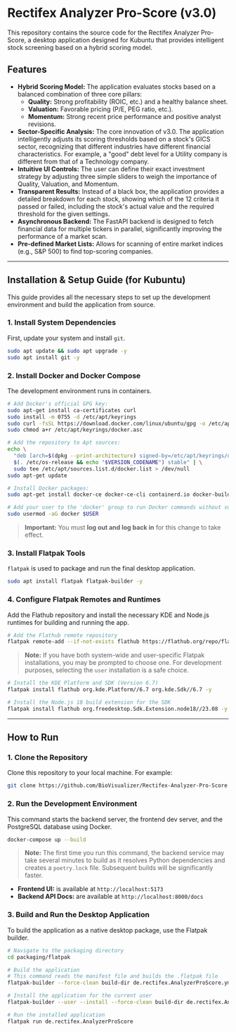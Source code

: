 # Rectifex Analyzer Pro-Score (v3.0)

This repository contains the source code for the Rectifex Analyzer Pro-Score, a desktop application designed for Kubuntu that provides intelligent stock screening based on a hybrid scoring model.

## Features

- **Hybrid Scoring Model:** The application evaluates stocks based on a balanced combination of three core pillars:
    - **Quality:** Strong profitability (ROIC, etc.) and a healthy balance sheet.
    - **Valuation:** Favorable pricing (P/E, PEG ratio, etc.).
    - **Momentum:** Strong recent price performance and positive analyst revisions.
- **Sector-Specific Analysis:** The core innovation of v3.0. The application intelligently adjusts its scoring thresholds based on a stock's GICS sector, recognizing that different industries have different financial characteristics. For example, a "good" debt level for a Utility company is different from that of a Technology company.
- **Intuitive UI Controls:** The user can define their exact investment strategy by adjusting three simple sliders to weigh the importance of Quality, Valuation, and Momentum.
- **Transparent Results:** Instead of a black box, the application provides a detailed breakdown for each stock, showing which of the 12 criteria it passed or failed, including the stock's actual value and the required threshold for the given settings.
- **Asynchronous Backend:** The FastAPI backend is designed to fetch financial data for multiple tickers in parallel, significantly improving the performance of a market scan.
- **Pre-defined Market Lists:** Allows for scanning of entire market indices (e.g., S&P 500) to find top-scoring companies.

---

## Installation & Setup Guide (for Kubuntu)

This guide provides all the necessary steps to set up the development environment and build the application from source.

### 1. Install System Dependencies

First, update your system and install `git`.

```bash
sudo apt update && sudo apt upgrade -y
sudo apt install git -y
```

### 2. Install Docker and Docker Compose

The development environment runs in containers.

```bash
# Add Docker's official GPG key:
sudo apt-get install ca-certificates curl
sudo install -m 0755 -d /etc/apt/keyrings
sudo curl -fsSL https://download.docker.com/linux/ubuntu/gpg -o /etc/apt/keyrings/docker.asc
sudo chmod a+r /etc/apt/keyrings/docker.asc

# Add the repository to Apt sources:
echo \
  "deb [arch=$(dpkg --print-architecture) signed-by=/etc/apt/keyrings/docker.asc] https://download.docker.com/linux/ubuntu \
  $(. /etc/os-release && echo "$VERSION_CODENAME") stable" | \
  sudo tee /etc/apt/sources.list.d/docker.list > /dev/null
sudo apt-get update

# Install Docker packages:
sudo apt-get install docker-ce docker-ce-cli containerd.io docker-buildx-plugin docker-compose-plugin -y

# Add your user to the 'docker' group to run Docker commands without sudo.
sudo usermod -aG docker $USER
```
> **Important:** You must **log out and log back in** for this change to take effect.

### 3. Install Flatpak Tools

`flatpak` is used to package and run the final desktop application.

```bash
sudo apt install flatpak flatpak-builder -y
```

### 4. Configure Flatpak Remotes and Runtimes

Add the Flathub repository and install the necessary KDE and Node.js runtimes for building and running the app.

```bash
# Add the Flathub remote repository
flatpak remote-add --if-not-exists flathub https://flathub.org/repo/flathub.flatpakrepo
```
> **Note:** If you have both system-wide and user-specific Flatpak installations, you may be prompted to choose one. For development purposes, selecting the `user` installation is a safe choice.
```bash
# Install the KDE Platform and SDK (Version 6.7)
flatpak install flathub org.kde.Platform//6.7 org.kde.Sdk//6.7 -y

# Install the Node.js 18 build extension for the SDK
flatpak install flathub org.freedesktop.Sdk.Extension.node18//23.08 -y
```

---

## How to Run

### 1. Clone the Repository

Clone this repository to your local machine. For example:
```bash
git clone https://github.com/BioVisualizer/Rectifex-Analyzer-Pro-Score && cd Rectifex-Analyzer-Pro-Score
```

### 2. Run the Development Environment

This command starts the backend server, the frontend dev server, and the PostgreSQL database using Docker.

```bash
docker-compose up --build
```
> **Note:** The first time you run this command, the backend service may take several minutes to build as it resolves Python dependencies and creates a `poetry.lock` file. Subsequent builds will be significantly faster.

- **Frontend UI:** is available at `http://localhost:5173`
- **Backend API Docs:** are available at `http://localhost:8000/docs`

### 3. Build and Run the Desktop Application

To build the application as a native desktop package, use the Flatpak builder.

```bash
# Navigate to the packaging directory
cd packaging/flatpak

# Build the application
# This command reads the manifest file and builds the .flatpak file
flatpak-builder --force-clean build-dir de.rectifex.AnalyzerProScore.yml

# Install the application for the current user
flatpak-builder --user --install --force-clean build-dir de.rectifex.AnalyzerProScore.yml

# Run the installed application
flatpak run de.rectifex.AnalyzerProScore
```